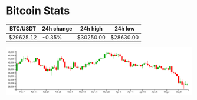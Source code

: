 # Bitcoin Stats

BTC/USDT|24h change|24h high|24h low|
|---|---|---|---|
|$29625.12|-0.35%|$30250.00|$28630.00|

<img src="./chart.svg">
